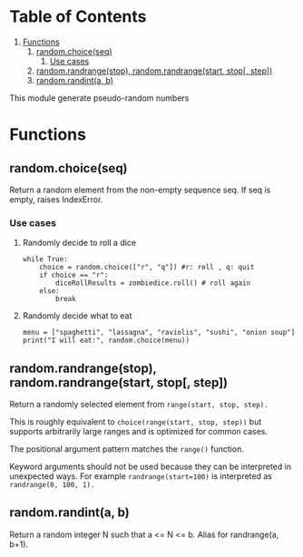 
# Table of Contents

1.  [Functions](#org369b911)
    1.  [random.choice(seq)](#org1e944a5)
        1.  [Use cases](#org654ac39)
    2.  [random.randrange(stop), random.randrange(start, stop[, step])](#org8c81ce8)
    3.  [random.randint(a, b)](#org256c10f)

This module generate pseudo-random numbers


<a id="org369b911"></a>

# Functions


<a id="org1e944a5"></a>

## random.choice(seq)

Return a random element from the non-empty sequence seq. If seq is empty, raises IndexError.


<a id="org654ac39"></a>

### Use cases

1.  Randomly decide to roll a dice

        while True:
            choice = random.choice(["r", "q"]) #r: roll , q: quit
            if choice == "r":
                diceRollResults = zombiedice.roll() # roll again
            else:
                break

2.  Randomly decide what to eat

        menu = ["spaghetti", "lassagna", "raviolis", "sushi", "onion soup"]
        print("I will eat:", random.choice(menu))


<a id="org8c81ce8"></a>

## random.randrange(stop), random.randrange(start, stop[, step])

Return a randomly selected element from `range(start, stop, step).`

This is roughly equivalent to `choice(range(start, stop, step))` but supports arbitrarily large ranges and is optimized for common cases.

The positional argument pattern matches the `range()` function.

Keyword arguments should not be used because they can be interpreted in unexpected ways. For example `randrange(start=100)` is interpreted as `randrange(0, 100, 1).`


<a id="org256c10f"></a>

## random.randint(a, b)

Return a random integer N such that a <= N <= b. Alias for randrange(a, b+1).

